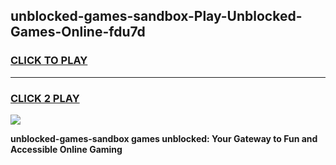 
## unblocked-games-sandbox-Play-Unblocked-Games-Online-fdu7d
<h3>
<a href="https://premium76.site?title=unblocked-games-sandbox&ref=25A">CLICK TO PLAY</a></h3>
<hr>

<h3>
<a href="https://premium76.site?title=unblocked-games-sandbox&ref=25A">CLICK 2 PLAY</a>
  
</h3>

<a href="https://premium76.site?title=unblocked-games-sandbox&ref=25A"><img src="https://clearcache.store/games.png"></a>


**unblocked-games-sandbox games unblocked: Your Gateway to Fun and Accessible Online Gaming**
